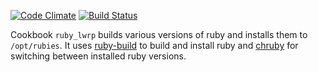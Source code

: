 [![Code Climate](https://codeclimate.com/github/express42-cookbooks/ruby_lwrp/badges/gpa.svg)](https://codeclimate.com/github/express42-cookbooks/ruby_lwrp)
[![Build Status](https://travis-ci.org/express42-cookbooks/ruby_lwrp.svg?branch=master)](https://travis-ci.org/express42-cookbooks/ruby_lwrp)

Cookbook `ruby_lwrp` builds various versions of ruby and installs them to `/opt/rubies`. It uses [ruby-build](https://github.com/sstephenson/ruby-build) to build and install ruby and [chruby](https://github.com/postmodern/chruby) for switching between installed ruby versions.
